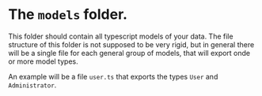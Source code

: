 # The `models` folder.

This folder should contain all typescript models of your data. The file structure of this folder is not supposed to be very rigid, but in general there will be a single file for each general group of models, that will export onde or more model types.

An example will be a file `user.ts` that exports the types `User` and `Administrator`.
